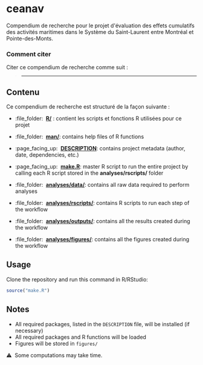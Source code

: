 
<!-- README.md is generated from README.Rmd. Please edit that file -->

# ceanav

Compendium de recherche pour le projet d'évaluation des effets cumulatifs des activités maritimes dans le Système du Saint-Laurent entre Montréal et Pointe-des-Monts.


### Comment citer

Citer ce compendium de recherche comme suit :

> ------------------------------------------------------------------------

## Contenu

Ce compendium de recherche est structuré de la façon suivante :

-   :file\_folder:
     [**R/**](https://github.com/EffetsCumulatifsNavigation/ceanav/tree/master/R) :
     contient les scripts et fonctions R utilisées pour ce projet


-   :file\_folder:
     [**man/**](https://github.com/ahasverus/ceanavR/tree/master/man):
    contains help files of R functions

-   :page\_facing\_up:
     [**DESCRIPTION**](https://github.com/ahasverus/ceanavR/tree/master/DESCRIPTION):
    contains project metadata (author, date, dependencies, etc.)

-   :page\_facing\_up:
     [**make.R**](https://github.com/ahasverus/ceanavR/tree/master/make.R):
    master R script to run the entire project by calling each R script
    stored in the **analyses/rscripts/** folder

-   :file\_folder:
     [**analyses/data/**](https://github.com/ahasverus/ceanavR/tree/master/analyses/data):
    contains all raw data required to perform analyses

-   :file\_folder:
     [**analyses/rscripts/**](https://github.com/ahasverus/ceanavR/tree/master/analyses/rscripts/):
    contains R scripts to run each step of the workflow

-   :file\_folder:
     [**analyses/outputs/**](https://github.com/ahasverus/ceanavR/tree/master/analyses/outputs):
    contains all the results created during the workflow

-   :file\_folder:
     [**analyses/figures/**](https://github.com/ahasverus/ceanavR/tree/master/analyses/figures):
    contains all the figures created during the workflow

## Usage

Clone the repository and run this command in R/RStudio:

``` r
source("make.R")
```

## Notes

-   All required packages, listed in the `DESCRIPTION` file, will be
    installed (if necessary)
-   All required packages and R functions will be loaded
-   Figures will be stored in `figures/`

:warning:  Some computations may take time.
